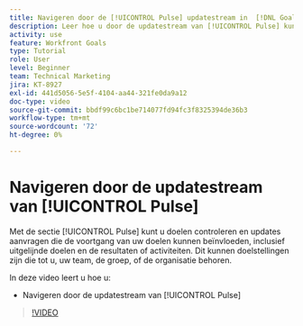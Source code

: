 ```yaml
---
title: Navigeren door de [!UICONTROL Pulse] updatestream in  [!DNL Goals]
description: Leer hoe u door de updatestream van [!UICONTROL Pulse] kunt navigeren in [!DNL &#x200B;  Doelen].
activity: use
feature: Workfront Goals
type: Tutorial
role: User
level: Beginner
team: Technical Marketing
jira: KT-8927
exl-id: 441d5056-5e5f-4104-aa44-321fe0da9a12
doc-type: video
source-git-commit: bbdf99c6bc1be714077fd94fc3f8325394de36b3
workflow-type: tm+mt
source-wordcount: '72'
ht-degree: 0%

---
```


# Navigeren door de updatestream van [!UICONTROL Pulse]

Met de sectie [!UICONTROL Pulse] kunt u doelen controleren en updates aanvragen die de voortgang van uw doelen kunnen beïnvloeden, inclusief uitgelijnde doelen en de resultaten of activiteiten. Dit kunnen doelstellingen zijn die tot u, uw team, de groep, of de organisatie behoren.

In deze video leert u hoe u:

* Navigeren door de updatestream van [!UICONTROL Pulse]

>[!VIDEO](https://video.tv.adobe.com/v/335199/?quality=12&learn=on&enablevpops=1)
